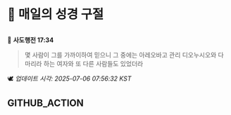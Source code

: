 # 🙏 매일의 성경 구절
##
<!-- START_BIBLE_VERSE -->
📖 **사도행전 17:34**
> 몇 사람이 그를 가까이하여 믿으니 그 중에는 아레오바고 관리 디오누시오와 다마리라 하는 여자와 또 다른 사람들도 있었더라

🕊️ _업데이트 시각: 2025-07-06 07:56:32 KST_
  <!-- END_BIBLE_VERSE -->
## GITHUB_ACTION
